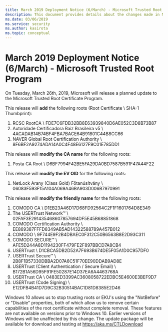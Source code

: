 ```yaml
---
title: March 2019 Deployment Notice (6/March) - Microsoft Trusted Root Program 
description: This document provides details about the changes made in March 2019 to the root store.
ms.date: 03/06/2019
ms.service: security
ms.author: kasirota
ms.topic: conceptual
---
```


# March 2019 Deployment Notice (6/March) - Microsoft Trusted Root Program 

On Tuesday, March 26th, 2019, Microsoft will release a planned update to the Microsoft Trusted Root Certificate Program.

This release will **add** the following roots (Root Certificate \\ SHA-1 Thumbprint):

1.  RCSC RootCA \\ FDE7C6FDB32BB8E63939840D6AE052C3D8B73B87
2.  Autoridade Certificadora Raiz Brasileira v5 \\ 4ACADAB14B74BF4FBA7BACE64B91801C44B8CC66
3.  NAVER Global Root Certification Authority	\\ 8F6BF2A9274ADA14A0C4F48E6127F9C01E785DD1
    
This release will **modify the CA name** for the following roots:

1.  Posta CA Root \\ D6BF7994F42BE5FA29DA0BD7587B591F47A44F22


This release will **modify the EV OID** for the following roots:

1. NetLock Arany (Class Gold) Főtanúsítvány \\	06083F593F15A104A069A46BA903D006B7970991
    
This release will **modify the friendly name** for the
following roots:

1. COMODO CA \\	D1EB23A46D17D68FD92564C2F1F1601764D8E349
2. The USERTrust Network™ \\	02FAF3E291435468607857694DF5E45B68851868
3. COMODO Certification Authority	\\	EE869387FFFD8349AB5AD14322588789A457B012
4. COMODO	\\	9F744E9F2B4DBAEC0F312C50B6563B8E2D93C311
5. COMODO SECURE™	\\	AFE5D244A8D1194230FF479FE2F897BBCD7A8CB4
6. USERTrust	\\	D1CBCA5DB2D52A7F693B674DE5F05A1D0C957DF0
7. USERTrust Secure™	\\	2B8F1B57330DBBA2D07A6C51F70EE90DDAB9AD8E
8. USERTrust (Client Authentication / Secure Email)	\\	B172B1A56D95F91FE50287E14D37EA6A4463768A
9. USERTrust CA	\\	0483ED3399AC3608058722EDBC5E4600E3BEF9D7
10. USERTrust (Code Signing)	\\	E12DFB4B41D7D9C32B30514BAC1D81D8385E2D46
    

Windows 10 allows us to stop trusting roots or EKU's using the "NotBefore" or "Disable" properties, both of which allow us to remove certain capabilities of the root certificate without complete removal. These features are not available on versions prior to Windows 10. Earlier versions of Windows will be unaffected by this change. The update package will be available for download and testing at
<https://aka.ms/CTLDownload>
